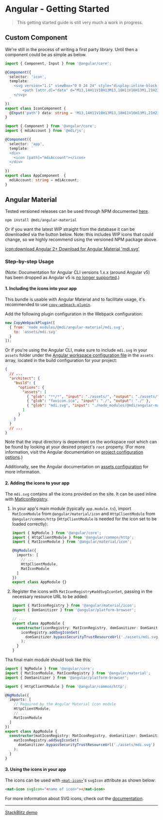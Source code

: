 # Angular - Getting Started

> This getting started guide is still very much a work in progress.

## Custom Component

We're still in the process of writing a first party library. Until then a component could be as simple as below.

```typescript
import { Component, Input } from '@angular/core';

@Component({
  selector: 'icon',
  template: `
    <svg version="1.1" viewBox="0 0 24 24" style="display:inline-block;width:1.5rem">
        <path [attr.d]="data" d="M13,14H11V10H13M13,18H11V16H13M1,21H23L12,2L1,21Z" />
    </svg>
  `
})
export class IconComponent {
  @Input('path') data: string = 'M13,14H11V10H13M13,18H11V16H13M1,21H23L12,2L1,21Z';
}
```

```typescript
import { Component } from '@angular/core';
import { mdiAccount } from '@mdi/js';

@Component({
  selector: 'app',
  template: `
  <div>
    <icon [path]="mdiAccount"></icon>
  </div>
  `
})
export class AppComponent  {
  mdiAccount: string = mdiAccount;
}
```

## Angular Material

Tested versioned releases can be used through NPM documented [here](https://www.npmjs.com/package/@mdi/angular-material).

```
npm install @mdi/angular-material
```

Or if you want the latest WIP straight from the database it can be downloaded via the button below. Note: this includes WIP icons that could change, so we highly recommend using the versioned NPM package above.

<a href="https://materialdesignicons.com/api/download/angularmaterial/38EF63D0-4744-11E4-B3CF-842B2B6CFE1B" class="button">icon:download Angular 2+ Download for Angular Material 'mdi.svg'</a>

### Step-by-step Usage

(Note: Documentation for Angular CLI versions 1.x.x (around Angular v5) has been dropped
as Angular v5 is [no longer supported](https://angular.io/guide/releases#support-policy-and-schedule).)

#### 1. Including the icons into your app

This bundle is usable with Angular Material and to facilitate usage, it's recommended to use
[`copy-webpack-plugin`](https://github.com/webpack-contrib/copy-webpack-plugin).

Add the following plugin configuration in the Webpack configuration:

```javascript
new CopyWebpackPlugin([
  { from: 'node_modules/@mdi/angular-material/mdi.svg',
    to: 'assets/mdi.svg'
  }
]);
```

Or if you're using the Angular CLI, make sure to include `mdi.svg` in your `assets`
folder under the [Angular workspace configuration file](https://angular.io/guide/workspace-config)
in the `assets` array, located in the build configuration for your project:

```json
{
  // ...
  "architect": {
    "build": {
      "options": {
        "assets": [
          { "glob": "**/*", "input": "./assets/", "output": "./assets/" },
          { "glob": "favicon.ico", "input": "./", "output": "./" },
          { "glob": "mdi.svg", "input": "./node_modules/@mdi/angular-material", "output": "./assets" }
        ]
      }
    }
  }
  // ...
}
```

Note that the input directory is dependent on the workspace root which can be found
by looking at your desired project's `root` property. (For more information, visit the
Angular documentation on [project configuration options](https://angular.io/guide/workspace-config#project-configuration-options).)

Additionally, see the Angular documentation on [assets configuration](https://angular.io/guide/workspace-config#assets-configuration)
for more information.

#### 2. Adding the icons to your app

The `mdi.svg` contains all the icons provided on the site. It can be used inline with
[MatIconRegistry](https://material.angular.io/components/icon/api#MatIconRegistry).

1. In your app's main module (typically `app.module.ts`), import `MatIconModule` from
`@angular/material/icon` and `HttpClientModule` from `@angular/common/http`
(`HttpClientModule` is needed for the icon set to be loaded correctly):

    ```typescript
    import { NgModule } from '@angular/core';
    import { HttpClientModule } from '@angular/common/http';
    import { MatIconModule } from '@angular/material/icon';

    @NgModule({
      imports: [
        // ...
        HttpClientModule,
        MatIconModule
      ]
    })
    export class AppModule {}
    ```

2. Register the icons with `MatIconRegistry#addSvgIconSet`, passing in the necessary
resource URL to be added:

    ```typescript
    import { MatIconRegistry } from '@angular/material/icon';
    import { DomSanitizer } from '@angular/platform-browser';

    // ...
    export class AppModule {
      constructor(iconRegistry: MatIconRegistry, domSanitizer: DomSanitizer) {
        iconRegistry.addSvgIconSet(
          domSanitizer.bypassSecurityTrustResourceUrl('./assets/mdi.svg')
        );
      }
    }
    ```

Tha final main module should look like this:

```typescript
import { NgModule } from '@angular/core';
import { MatIconModule, MatIconRegistry } from '@angular/material';
import { DomSanitizer } from '@angular/platform-browser';

import { HttpClientModule } from '@angular/common/http';

@NgModule({
  imports: [
    // Required by the Angular Material icon module
    HttpClientModule,
    // ...
    MatIconModule
  ]
})
export class AppModule {
  constructor(matIconRegistry: MatIconRegistry, domSanitizer: DomSanitizer){
    matIconRegistry.addSvgIconSet(
      domSanitizer.bypassSecurityTrustResourceUrl('./assets/mdi.svg')
    );
  }
}
```

#### 3. Using the icons in your app

The icons can be used with [`<mat-icon>`](https://material.angular.io/components/icon/api#MatIcon)'s
`svgIcon` attribute as shown below:

```html
<mat-icon svgIcon="<name of icon>"></mat-icon>
```

For more information about SVG icons, check out the [documentation](https://material.angular.io/components/icon/overview#svg-icons).

---

[StackBlitz demo](https://stackblitz.com/edit/mdi-material-example)
